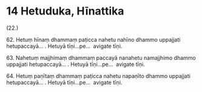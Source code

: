 

# 14 Hetuduka, Hīnattika


(22.)

62\. Hetuṃ hīnaṃ dhammaṃ paṭicca nahetu nahīno dhammo uppajjati hetupaccayā… . Hetuyā tīṇi…pe…  avigate tīṇi.

63\. Nahetuṃ majjhimaṃ dhammaṃ paccayā nanahetu namajjhimo dhammo uppajjati hetupaccayā… . Hetuyā tīṇi…pe…  avigate tīṇi.

64\. Hetuṃ paṇītaṃ dhammaṃ paṭicca nahetu napaṇīto dhammo uppajjati hetupaccayā… . Hetuyā tīṇi…pe…  avigate tīṇi.



